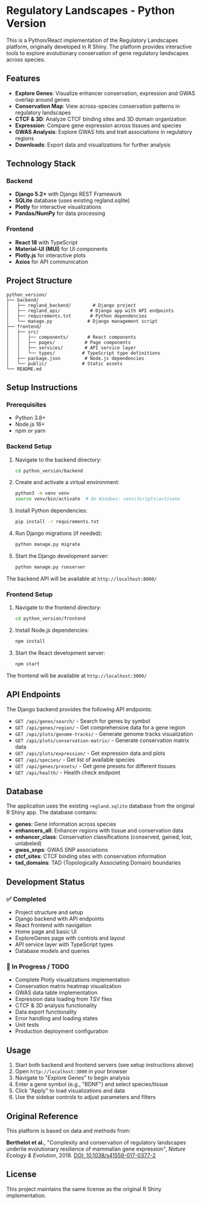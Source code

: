 # Regulatory Landscapes - Python Version

This is a Python/React implementation of the Regulatory Landscapes platform, originally developed in R Shiny. The platform provides interactive tools to explore evolutionary conservation of gene regulatory landscapes across species.

## Features

- **Explore Genes**: Visualize enhancer conservation, expression and GWAS overlap around genes
- **Conservation Map**: View across-species conservation patterns in regulatory landscapes  
- **CTCF & 3D**: Analyze CTCF binding sites and 3D domain organization
- **Expression**: Compare gene expression across tissues and species
- **GWAS Analysis**: Explore GWAS hits and trait associations in regulatory regions
- **Downloads**: Export data and visualizations for further analysis

## Technology Stack

### Backend
- **Django 5.2+** with Django REST Framework
- **SQLite** database (uses existing regland.sqlite)
- **Plotly** for interactive visualizations
- **Pandas/NumPy** for data processing

### Frontend  
- **React 18** with TypeScript
- **Material-UI (MUI)** for UI components
- **Plotly.js** for interactive plots
- **Axios** for API communication

## Project Structure

```
python_version/
├── backend/
│   ├── regland_backend/        # Django project
│   ├── regland_api/           # Django app with API endpoints
│   ├── requirements.txt       # Python dependencies
│   └── manage.py             # Django management script
├── frontend/
│   ├── src/
│   │   ├── components/       # React components
│   │   ├── pages/           # Page components
│   │   ├── services/        # API service layer
│   │   └── types/          # TypeScript type definitions
│   ├── package.json         # Node.js dependencies
│   └── public/             # Static assets
└── README.md
```

## Setup Instructions

### Prerequisites
- Python 3.8+
- Node.js 16+
- npm or yarn

### Backend Setup

1. Navigate to the backend directory:
   ```bash
   cd python_version/backend
   ```

2. Create and activate a virtual environment:
   ```bash
   python3 -m venv venv
   source venv/bin/activate  # On Windows: venv\Scripts\activate
   ```

3. Install Python dependencies:
   ```bash
   pip install -r requirements.txt
   ```

4. Run Django migrations (if needed):
   ```bash
   python manage.py migrate
   ```

5. Start the Django development server:
   ```bash
   python manage.py runserver
   ```

The backend API will be available at `http://localhost:8000/`

### Frontend Setup

1. Navigate to the frontend directory:
   ```bash
   cd python_version/frontend
   ```

2. Install Node.js dependencies:
   ```bash
   npm install
   ```

3. Start the React development server:
   ```bash
   npm start
   ```

The frontend will be available at `http://localhost:3000/`

## API Endpoints

The Django backend provides the following API endpoints:

- `GET /api/genes/search/` - Search for genes by symbol
- `GET /api/genes/region/` - Get comprehensive data for a gene region
- `GET /api/plots/genome-tracks/` - Generate genome tracks visualization
- `GET /api/plots/conservation-matrix/` - Generate conservation matrix data
- `GET /api/plots/expression/` - Get expression data and plots
- `GET /api/species/` - Get list of available species
- `GET /api/genes/presets/` - Get gene presets for different tissues
- `GET /api/health/` - Health check endpoint

## Database

The application uses the existing `regland.sqlite` database from the original R Shiny app. The database contains:

- **genes**: Gene information across species
- **enhancers_all**: Enhancer regions with tissue and conservation data
- **enhancer_class**: Conservation classifications (conserved, gained, lost, unlabeled)
- **gwas_snps**: GWAS SNP associations
- **ctcf_sites**: CTCF binding sites with conservation information
- **tad_domains**: TAD (Topologically Associating Domain) boundaries

## Development Status

### ✅ Completed
- Project structure and setup
- Django backend with API endpoints
- React frontend with navigation
- Home page and basic UI
- ExploreGenes page with controls and layout
- API service layer with TypeScript types
- Database models and queries

### 🚧 In Progress / TODO
- Complete Plotly visualizations implementation
- Conservation matrix heatmap visualization
- GWAS data table implementation
- Expression data loading from TSV files
- CTCF & 3D analysis functionality
- Data export functionality
- Error handling and loading states
- Unit tests
- Production deployment configuration

## Usage

1. Start both backend and frontend servers (see setup instructions above)
2. Open `http://localhost:3000` in your browser
3. Navigate to "Explore Genes" to begin analysis
4. Enter a gene symbol (e.g., "BDNF") and select species/tissue
5. Click "Apply" to load visualizations and data
6. Use the sidebar controls to adjust parameters and filters

## Original Reference

This platform is based on data and methods from:

**Berthelot et al.**, "Complexity and conservation of regulatory landscapes underlie evolutionary resilience of mammalian gene expression", *Nature Ecology & Evolution*, 2018. [DOI: 10.1038/s41559-017-0377-2](https://doi.org/10.1038/s41559-017-0377-2)

## License

This project maintains the same license as the original R Shiny implementation.